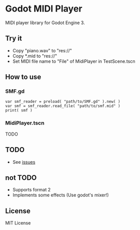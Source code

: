 # Godot MIDI Player

MIDI player library for Godot Engine 3.

## Try it

+ Copy "piano.wav" to "res://"
+ Copy *.mid to "res://"
+ Set MIDI file name to "File" of MidiPlayer in TestScene.tscn

## How to use

### SMF.gd

```
var smf_reader = preload( "path/to/SMF.gd" ).new( )
var smf = smf_reader.read_file( "path/to/smf.mid" )
print( smf )
```

### MidiPlayer.tscn

TODO

## TODO

* See [issues]( https://bitbucket.org/arlez80/godot-midi-player/issues )

## not TODO

* Supports format 2
* Implements some effects (Use godot's mixer!)

## License

MIT License
